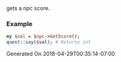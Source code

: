 gets a npc score.
### Example

```perl
my $val = $npc->GetScore();
quest::say($val); # Returns int
```


Generated On 2018-04-29T00:35:14-07:00